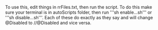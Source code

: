 To use this, edit things in rrFiles.txt, then run the script. To do this make sure your terminal is
in autoScripts folder, then run '''sh enable...sh''' or '''sh disable...sh'''. Each of these do
exactly as they say and will change @Disabled to //@Disabled and vice versa.
